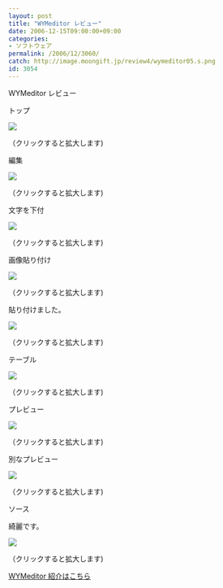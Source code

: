 ```yaml
---
layout: post
title: "WYMeditor レビュー"
date: 2006-12-15T09:00:00+09:00
categories:
- ソフトウェア
permalink: /2006/12/3060/
catch: http://image.moongift.jp/review4/wymeditor05.s.png
id: 3054
---
```

WYMeditor レビュー  
<!--more-->

トップ

  

[![](http://image.moongift.jp/review4/wymeditor01.s.png)](http://image.moongift.jp/review4/wymeditor01.png)  
  
（クリックすると拡大します)

  

編集

  

[![](http://image.moongift.jp/review4/wymeditor02.s.png)](http://image.moongift.jp/review4/wymeditor02.png)  
  
（クリックすると拡大します)

  

文字を下付

  

[![](http://image.moongift.jp/review4/wymeditor03.s.png)](http://image.moongift.jp/review4/wymeditor03.png)  
  
（クリックすると拡大します)

  

画像貼り付け

  

[![](http://image.moongift.jp/review4/wymeditor04.s.png)](http://image.moongift.jp/review4/wymeditor04.png)  
  
（クリックすると拡大します)

  

貼り付けました。

  

[![](http://image.moongift.jp/review4/wymeditor05.s.png)](http://image.moongift.jp/review4/wymeditor05.png)  
  
（クリックすると拡大します)

  

テーブル

  

[![](http://image.moongift.jp/review4/wymeditor06.s.png)](http://image.moongift.jp/review4/wymeditor06.png)  
  
（クリックすると拡大します)

  

プレビュー

  

[![](http://image.moongift.jp/review4/wymeditor07.s.png)](http://image.moongift.jp/review4/wymeditor07.png)  
  
（クリックすると拡大します)

  

別なプレビュー

  

[![](http://image.moongift.jp/review4/wymeditor08.s.png)](http://image.moongift.jp/review4/wymeditor08.png)  
  
（クリックすると拡大します)

  

ソース

  

綺麗です。

  

[![](http://image.moongift.jp/review4/wymeditor09.s.png)](http://image.moongift.jp/review4/wymeditor09.png)  
  
（クリックすると拡大します)

  

[WYMeditor 紹介はこちら](http://oss.moongift.jp/intro/i-3055.html)

